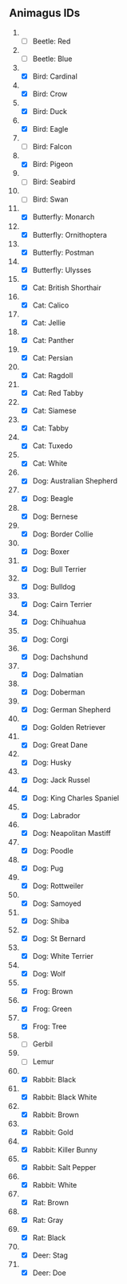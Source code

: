 ## Animagus IDs
1. - [ ] Beetle: Red
2. - [ ] Beetle: Blue
3. - [x] Bird: Cardinal
4. - [x] Bird: Crow
5. - [x] Bird: Duck
6. - [x] Bird: Eagle
7. - [ ] Bird: Falcon
8. - [x] Bird: Pigeon
9. - [ ] Bird: Seabird
10. - [ ] Bird: Swan
11. - [x] Butterfly: Monarch
12. - [x] Butterfly: Ornithoptera
13. - [x] Butterfly: Postman
14. - [x] Butterfly: Ulysses
15. - [x] Cat: British Shorthair
16. - [x] Cat: Calico
17. - [x] Cat: Jellie
18. - [x] Cat: Panther
19. - [x] Cat: Persian
20. - [x] Cat: Ragdoll
21. - [x] Cat: Red Tabby
22. - [x] Cat: Siamese
23. - [x] Cat: Tabby
24. - [x] Cat: Tuxedo
25. - [x] Cat: White
26. - [x] Dog: Australian Shepherd
27. - [x] Dog: Beagle
28. - [x] Dog: Bernese
29. - [x] Dog: Border Collie
30. - [x] Dog: Boxer
31. - [x] Dog: Bull Terrier
32. - [x] Dog: Bulldog
33. - [x] Dog: Cairn Terrier
34. - [x] Dog: Chihuahua
35. - [x] Dog: Corgi
36. - [x] Dog: Dachshund
37. - [x] Dog: Dalmatian
38. - [x] Dog: Doberman
39. - [x] Dog: German Shepherd
40. - [x] Dog: Golden Retriever
41. - [x] Dog: Great Dane
42. - [x] Dog: Husky
43. - [x] Dog: Jack Russel
44. - [x] Dog: King Charles Spaniel
45. - [x] Dog: Labrador
46. - [x] Dog: Neapolitan Mastiff
47. - [x] Dog: Poodle
48. - [x] Dog: Pug
49. - [x] Dog: Rottweiler
50. - [x] Dog: Samoyed
51. - [x] Dog: Shiba
52. - [x] Dog: St Bernard
53. - [x] Dog: White Terrier
54. - [x] Dog: Wolf
55. - [x] Frog: Brown
56. - [x] Frog: Green
57. - [x] Frog: Tree
58. - [ ] Gerbil
59. - [ ] Lemur
60. - [x] Rabbit: Black
61. - [x] Rabbit: Black White
62. - [x] Rabbit: Brown
63. - [x] Rabbit: Gold
64. - [x] Rabbit: Killer Bunny
65. - [x] Rabbit: Salt Pepper
66. - [x] Rabbit: White
67. - [x] Rat: Brown
68. - [x] Rat: Gray
69. - [x] Rat: Black
70. - [x] Deer: Stag
71. - [x] Deer: Doe